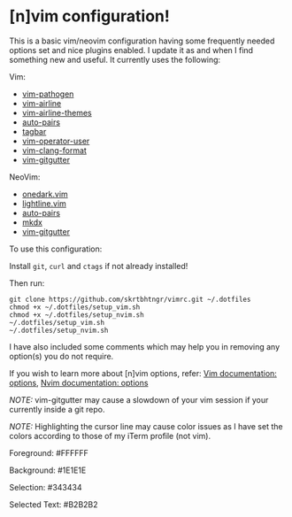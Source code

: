 # [n]vim configuration!

This is a basic vim/neovim configuration having some frequently needed options set and nice plugins enabled. I update it as and when I find something new and useful. It currently uses the following:

Vim:
* [vim-pathogen](https://github.com/tpope/vim-pathogen)
* [vim-airline](https://github.com/vim-airline/vim-airline)
* [vim-airline-themes](https://github.com/vim-airline/vim-airline-themes)
* [auto-pairs](https://github.com/jiangmiao/auto-pairs)
* [tagbar](https://github.com/majutsushi/tagbar)
* [vim-operator-user](https://github.com/kana/vim-operator-user)
* [vim-clang-format](https://github.com/rhysd/vim-clang-format)
* [vim-gitgutter](https://github.com/airblade/vim-gitgutter)

NeoVim:
* [onedark.vim](https://github.com/joshdick/onedark.vim)
* [lightline.vim](https://github.com/itchyny/lightline.vim)
* [auto-pairs](https://github.com/jiangmiao/auto-pairs)
* [mkdx](https://github.com/SidOfc/mkdx)
* [vim-gitgutter](https://github.com/airblade/vim-gitgutter)

To use this configuration:

Install `git`, `curl` and `ctags` if not already installed!

Then run:

```
git clone https://github.com/skrtbhtngr/vimrc.git ~/.dotfiles
chmod +x ~/.dotfiles/setup_vim.sh
chmod +x ~/.dotfiles/setup_nvim.sh
~/.dotfiles/setup_vim.sh
~/.dotfiles/setup_nvim.sh
```

I have also included some comments which may help you in removing any option(s) you do not require.

If you wish to learn more about [n]vim options, refer: [Vim documentation: options](http://vimdoc.sourceforge.net/htmldoc/options.html), [Nvim documentation: options](https://neovim.io/doc/user/options.html)

*NOTE:* vim-gitgutter may cause a slowdown of your vim session if your currently inside a git repo.

*NOTE:* Highlighting the cursor line may cause color issues as I have set the colors according to those of my iTerm profile (not vim).

Foreground: #FFFFFF

Background: #1E1E1E

Selection: #343434

Selected Text: #B2B2B2
